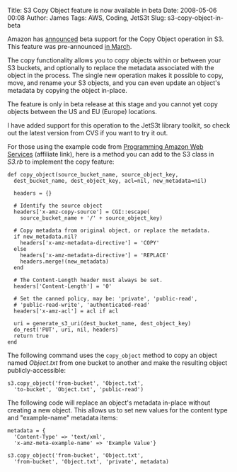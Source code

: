 Title: S3 Copy Object feature is now available in beta
Date: 2008-05-06 00:08
Author: James
Tags: AWS, Coding, JetS3t
Slug: s3-copy-object-in-beta

Amazon has [announced][] beta support for the Copy Object operation in
S3. This feature was pre-announced [in March][].

The copy functionality allows you to copy objects within or between your
S3 buckets, and optionally to replace the metadata associated with the
object in the process. The single new operation makes it possible to
copy, move, and rename your S3 objects, and you can even update an
object's metadata by copying the object in-place.  
<!--more-->  
The feature is only in beta release at this stage and you cannot yet
copy objects between the US and EU (Europe) locations.

I have added support for this operation to the JetS3t library toolkit,
so check out the latest version from CVS if you want to try it out.

For those using the example code from [Programming Amazon Web
Services][] (affiliate link), here is a method you can add to the S3
class in *S3.rb* to implement the copy feature:

    def copy_object(source_bucket_name, source_object_key,
      dest_bucket_name, dest_object_key, acl=nil, new_metadata=nil)

      headers = {}

      # Identify the source object
      headers['x-amz-copy-source'] = CGI::escape(
        source_bucket_name + '/' + source_object_key)

      # Copy metadata from original object, or replace the metadata.
      if new_metadata.nil?
        headers['x-amz-metadata-directive'] = 'COPY'
      else
        headers['x-amz-metadata-directive'] = 'REPLACE'
        headers.merge!(new_metadata)
      end

      # The Content-Length header must always be set.
      headers['Content-Length'] = '0'

      # Set the canned policy, may be: 'private', 'public-read',
      # 'public-read-write', 'authenticated-read'
      headers['x-amz-acl'] = acl if acl

      uri = generate_s3_uri(dest_bucket_name, dest_object_key)
      do_rest('PUT', uri, nil, headers)
      return true
    end

The following command uses the `copy_object` method to copy an object
named *Object.txt* from one bucket to another and make the resulting
object publicly-accessible:

    s3.copy_object('from-bucket', 'Object.txt',
      'to-bucket', 'Object.txt', 'public-read')

The following code will replace an object's metadata in-place without
creating a new object. This allows us to set new values for the content
type and "example-name" metadata items:

    metadata = {
      'Content-Type' => 'text/xml',
      'x-amz-meta-example-name' => 'Example Value'}

    s3.copy_object('from-bucket', 'Object.txt',
      'from-bucket', 'Object.txt', 'private', metadata)

  [announced]: http://developer.amazonwebservices.com/connect/thread.jspa?messageID=88304
  [in March]: http://www.jamesmurty.com/2008/03/22/s3_copy_proposal/
  [Programming Amazon Web Services]: http://www.amazon.com/gp/product/0596515812?ie=UTF8&tag=jamesmurty-20&link_code=as3&camp=211189&creative=373489&creativeASIN=0596515812
